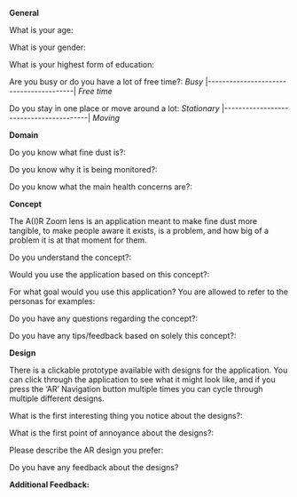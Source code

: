**General**

What is your age:

What is your gender:

What is your highest form of education:

Are you busy or do you have a lot of free time?: _Busy_ |----------------------------------------| _Free time_

Do you stay in one place or move around a lot: _Stationary_ |----------------------------------------| _Moving_

**Domain**

Do you know what fine dust is?:

Do you know why it is being monitored?:

Do you know what the main health concerns are?:

**Concept**

The A(I)R Zoom lens is an application meant to make fine dust more tangible, to make people aware it exists, is a problem, and how big of a problem it is at that moment for them.

Do you understand the concept?:

Would you use the application based on this concept?:

For what goal would you use this application? You are allowed to refer to the personas for examples:

Do you have any questions regarding the concept?:

Do you have any tips/feedback based on solely this concept?:

**Design**

There is a clickable prototype available with designs for the application. You can click through the application to see what it might look like, and if you press the ‘AR’ Navigation button multiple times you can cycle through multiple different designs.

What is the first interesting thing you notice about the designs?:

What is the first point of annoyance about the designs?:

Please describe the AR design you prefer:

Do you have any feedback about the designs?

**Additional Feedback:**